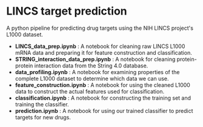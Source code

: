 # LINCS target prediction

A python pipeline for predicting drug targets using the NIH LINCS project's L1000 dataset.

- **LINCS_data_prep.ipynb** : A notebook for cleaning raw LINCS L1000 mRNA data and preparing it for feature construction and classification.
- **STRING_interaction_data_prep.ipynb** : A notebook for cleaning protein-protein interaction data from the String 4.0 database.
- **data_profiling.ipynb** : A notebook for examining properties of the complete L1000 dataset to determine which data we can use.
- **feature_construction.ipynb** : A notebook for using the cleaned L1000 data to construct the actual features used for classification.
- **classification.ipynb** : A notebook for constructing the training set and training the classifier.
- **prediction.ipynb** : A notebook for using our trained classifier to predict targets for new drugs.
